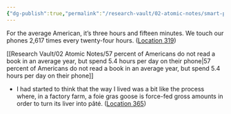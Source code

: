 ```yaml
---
{"dg-publish":true,"permalink":"/research-vault/02-atomic-notes/smart-phones-are-addictive/"}
---
```


For the average American, it’s three hours and fifteen minutes. We touch our phones 2,617 times every twenty-four hours. ([Location 319](https://readwise.io/to_kindle?action=open&asin=B093G9TS91&location=319))

[[Research Vault/02 Atomic Notes/57 percent of Americans do not read a book in an average year, but spend 5.4 hours per day on their phone\|57 percent of Americans do not read a book in an average year, but spend 5.4 hours per day on their phone]]

- I had started to think that the way I lived was a bit like the process where, in a factory farm, a foie gras goose is force-fed gross amounts in order to turn its liver into pâté. ([Location 365](https://readwise.io/to_kindle?action=open&asin=B093G9TS91&location=365))